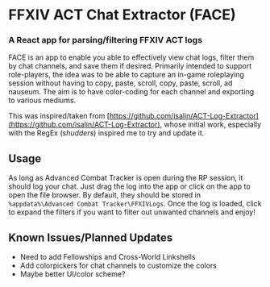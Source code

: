 # FFXIV ACT Chat Extractor (FACE)
### A React app for parsing/filtering FFXIV ACT logs

FACE is an app to enable you able to effectively view chat logs, filter them by chat channels, and save them if desired. Primarily intended to support role-players, the idea was to be able to capture an in-game roleplaying session without having to copy, paste, scroll, copy, paste, scroll, ad nauseum. The aim is to have color-coding for each channel and exporting to various mediums.

This was inspired/taken from [https://github.com/isalin/ACT-Log-Extractor](https://github.com/isalin/ACT-Log-Extractor), whose initial work, especially with the RegEx (*shudders*) inspired me to try and update it.

## Usage

As long as Advanced Combat Tracker is open during the RP session, it should log your chat. Just drag the log into the app or click on the app to open the file browser. By default, they should be stored in `%appdata%\Advanced Combat Tracker\FFXIVLogs`. Once the log is loaded, click to expand the filters if you want to filter out unwanted channels and enjoy!

## Known Issues/Planned Updates
- Need to add Fellowships and Cross-World Linkshells
- Add colorpickers for chat channels to customize the colors
- Maybe better UI/color scheme?
